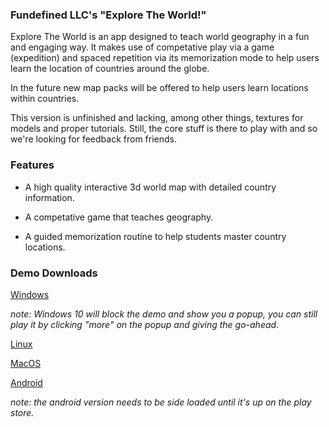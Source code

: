 ### Fundefined LLC's "Explore The World!"

Explore The World is an app designed to teach world geography in a fun and engaging way.
It makes use of competative play via a game (expedition) and spaced repetition via its memorization mode to help users
learn the location of countries around the globe.

In the future new map packs will be offered to help users learn locations within countries.

This version is unfinished and lacking, among other things, textures for models and proper tutorials. Still, the core stuff is there to play with and so we're looking for feedback from friends.

### Features

   - A high quality interactive 3d world map with detailed country information.
    
   - A competative game that teaches geography.
    
   - A guided memorization routine to help students master country locations.

### Demo Downloads

[Windows](https://github.com/fundefined-llc/Explore-The-World/raw/master/builds/windows/Explore%20The%20World.exe)

*note: Windows 10 will block the demo and show you a popup, you can still play it by clicking "more" on the popup and giving the go-ahead.*

[Linux](https://github.com/fundefined-llc/Explore-The-World/raw/master/builds/linux/Explore%20The%20World.x86_64)

[MacOS](https://github.com/fundefined-llc/Explore-The-World/raw/master/builds/MacOS/Explore%20The%20World.zip)

[Android](https://github.com/fundefined-llc/Explore-The-World/raw/master/builds/android/Explore%20The%20World.apk)

*note: the android version needs to be side loaded until it's up on the play store.*
